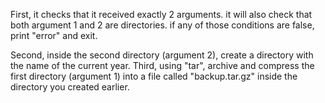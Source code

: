 First, it checks that it received exactly 2 arguments.
it will also check that both argument 1 and 2 are directories.
if any of those conditions are false, print "error" and exit.

Second, inside the second directory (argument 2), create a directory
with the name of the current year.
Third, using "tar", archive and compress the first directory (argument 1) into
a file called "backup.tar.gz" inside the directory you created earlier.
